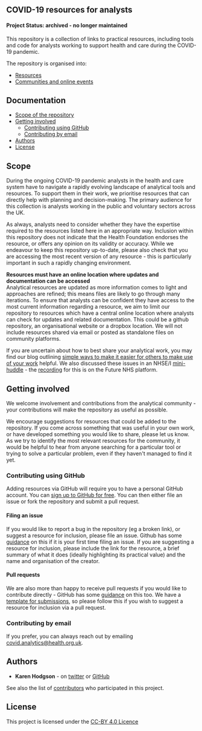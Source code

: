 ## COVID-19 resources for analysts 

#### Project Status: archived - no longer maintained


This repository is a collection of links to practical resources, including tools and code for analysts working to support health and care during the COVID-19 pandemic. 

The repository is organised into:
* [Resources](https://github.com/HFAnalyticsLab/COVID19_Resources/blob/master/Repository_Of_Resources.md)
* [Communities and online events](https://github.com/HFAnalyticsLab/COVID19_Resources/blob/master/Communities_and_Events.md) 


## Documentation
* [Scope of the repository](https://github.com/HFAnalyticsLab/COVID19_Resources/blob/master/README.md#scope-of-the-repository)
* [Getting involved](https://github.com/HFAnalyticsLab/COVID19_Resources/blob/master/README.md#getting-involved)
  * [Contributing using GitHub](https://github.com/HFAnalyticsLab/COVID19_Resources/blob/master/README.md#using-github-to-get-involved)
  * [Contributing by email](https://github.com/HFAnalyticsLab/COVID19_Resources/blob/master/README.md#email-us-to-get-involved)
* [Authors](https://github.com/HFAnalyticsLab/COVID19_Resources/blob/master/README.md#authors)
* [License](https://github.com/HFAnalyticsLab/COVID19_Resources/blob/master/LICENSE.md)

## Scope 
During the ongoing COVID-19 pandemic analysts in the health and care system have to navigate a rapidly evolving landscape of analytical tools and resources. To support them in their work, we prioritise resources that can directly help with planning and decision-making. The primary audience for this collection is analysts working in the public and voluntary sectors across the UK. 

As always, analysts need to consider whether they have the expertise required to the resources listed here in an appropriate way. Inclusion within this repository does not indicate that the Health Foundation endorses the resource, or offers any opinion on its validity or accuracy. While we endeavour to keep this repository up-to-date, please also check that you are accessing the most recent version of any resource - this is particularly important in such a rapidly changing environment.

**Resources must have an online location where updates and documentation can be accessed**  
Analytical resources are updated as more information comes to light and approaches are refined; this means files are likely to go through many iterations. To ensure that analysts can be confident they have access to the most current information regarding a resource, we aim to limit our repository to resources which have a central online location where analysts can check for updates and related documentation. This could be a github repository, an organisational website or a dropbox location. We will not include resources shared via email or posted as standalone files on community platforms. 

If you are uncertain about how to best share your analytical work, you may find our blog outlining [simple ways to make it easier for others to make use of your work](https://towardsdatascience.com/collaboration-in-a-time-of-crisis-9a7f6a61324b) helpful. We also discussed these issues in an NHSE/I [mini-huddle](https://github.com/HFAnalyticsLab/COVID19_Resources/blob/master/MiniHuddle_Hodgson_HealthFoundation.pdf) - the [recording](https://future.nhs.uk/DataAnalyticsCovid19/view?objectID=20378704) for this is on the Future NHS platform. 

## Getting involved
We welcome involvement and contributions from the analytical community - your contributions will make the repository as useful as possible.

We encourage suggestions for resources that could be added to the repository. If you come across something that was useful in your own work, or have developed something you would like to share, please let us know. As we try to identify the most relevant resources for the community, it would be helpful to hear from anyone searching for a particular tool or trying to solve a particular problem, even if they haven't managed to find it yet.  

### Contributing using GitHub 
Adding resources via GitHub will require you to have a personal GitHub account. You can [sign up to GitHub for free](https://github.com). You can then either file an issue or fork the repository and submit a pull request. 

#### Filing an issue
If you would like to report a bug in the repository (eg a broken link), or suggest a resource for inclusion, please file an issue. Github has some [guidance](https://help.github.com/en/github/managing-your-work-on-github/creating-an-issue) on this if it is your first time filing an issue. If you are suggesting a resource for inclusion, please include the link for the resource, a brief summary of what it does (ideally highlighting its practical value) and the name and organisation of the creator. 

#### Pull requests 
We are also more than happy to receive pull requests if you would like to contribute directly - GitHub has some [guidance](https://help.github.com/en/github/collaborating-with-issues-and-pull-requests/proposing-changes-to-your-work-with-pull-requests) on this too. We have a [template for submissions](https://github.com/HFAnalyticsLab/COVID19_Resources/blob/master/Template_For_Submissions.md), so please follow this if you wish to suggest a resource for inclusion via a pull request. 

### Contributing by email
If you prefer, you can always reach out by emailing [covid.analytics@health.org.uk](mailto:covid.analytics@health.org.uk). 

## Authors

* **Karen Hodgson** - on [twitter](https://twitter.com/KarenHodgePodge) or [GitHub](https://github.com/KarenHodgson)

See also the list of [contributors](https://github.com/HFAnalyticsLab/COVID19_Resources/graphs/contributors) who participated in this project.

## License
This project is licensed under the [CC-BY 4.0 Licence](https://github.com/HFAnalyticsLab/COVID19_Resources/blob/master/LICENCE)
